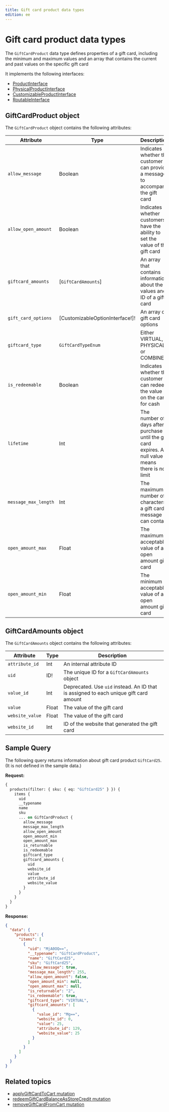 ```yaml
---
title: Gift card product data types
edition: ee
---
```


# Gift card product data types

The `GiftCardProduct` data type defines properties of a gift card, including the minimum and maximum values and an array that contains the current and past values on the specific gift card

It implements the following interfaces:

-  [ProductInterface](../index.md)
-  [PhysicalProductInterface](../attributes.md#physicalproductinterface)
-  [CustomizableProductInterface](../customizable-option.md)
-  [RoutableInterface](../routable.md)

## GiftCardProduct object

The `GiftCardProduct` object contains the following attributes:

Attribute | Type | Description
--- | --- | ---
`allow_message` | Boolean | Indicates whether the customer can provide a message to accompany the gift card
`allow_open_amount` | Boolean | Indicates whether customers have the ability to set the value of the gift card
`giftcard_amounts` | [`GiftCardAmounts`] | An array that contains information about the values and ID of a gift card
`gift_card_options` | [CustomizableOptionInterface!]! | An array of gift card options
`giftcard_type` | `GiftCardTypeEnum` | Either VIRTUAL, PHYSICAL, or COMBINED
`is_redeemable` | Boolean | Indicates whether the customer can redeem the value on the card for cash
`lifetime` | Int | The number of days after purchase until the gift card expires. A null value means there is no limit
`message_max_length` | Int | The maximum number of characters a gift card message can contain
`open_amount_max` | Float | The maximum acceptable value of an open amount gift card
`open_amount_min` | Float | The minimum acceptable value of an open amount gift card

## GiftCardAmounts object

The `GiftCardAmounts` object contains the following attributes:

Attribute | Type | Description
--- | --- | ---
`attribute_id` | Int | An internal attribute ID
`uid` | ID! | The unique ID for a `GiftCardAmounts` object
`value_id` | Int | Deprecated. Use `uid` instead. An ID that is  assigned to each unique gift card amount
`value` | Float | The value of the gift card
`website_value` | Float |The value of the gift card
`website_id` | Int | ID of the website that generated the gift card

## Sample Query

The following query returns information about gift card product `GiftCard25`. (It is not defined in the sample data.)

**Request:**

```graphql
{
  products(filter: { sku: { eq: "GiftCard25" } }) {
    items {
      uid
      __typename
      name
      sku
      ... on GiftCardProduct {
        allow_message
        message_max_length
        allow_open_amount
        open_amount_min
        open_amount_max
        is_returnable
        is_redeemable
        giftcard_type
        giftcard_amounts {
          uid
          website_id
          value
          attribute_id
          website_value
        }
      }
    }
  }
}
```

**Response:**

```json
{
  "data": {
    "products": {
      "items": [
        {
          "uid": "MjA0OQ==",
          "__typename": "GiftCardProduct",
          "name": "GiftCard25",
          "sku": "GiftCard25",
          "allow_message": true,
          "message_max_length": 255,
          "allow_open_amount": false,
          "open_amount_min": null,
          "open_amount_max": null,
          "is_returnable": "2",
          "is_redeemable": true,
          "giftcard_type": "VIRTUAL",
          "giftcard_amounts": [
            {
              "value_id": "Mg==",
              "website_id": 0,
              "value": 25,
              "attribute_id": 129,
              "website_value": 25
            }
          ]
        }
      ]
    }
  }
}
```

## Related topics

-  [applyGiftCardToCart mutation](../../../cart/mutations/apply-giftcard.md)
-  [redeemGiftCardBalanceAsStoreCredit mutation](../../../cart/mutations/redeem-giftcard-balance.md)
-  [removeGiftCardFromCart mutation](../../../cart/mutations/remove-giftcard.md)
